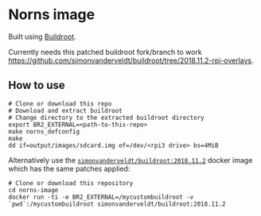 # Norns image
Built using [Buildroot](https://buildroot.org/).

Currently needs this patched buildroot fork/branch to work https://github.com/simonvanderveldt/buildroot/tree/2018.11.2-rpi-overlays.

## How to use
```
# Clone or download this repo
# Download and extract buildroot
# Change directory to the extracted buildroot directory
export BR2_EXTERNAL=<path-to-this-repo>
make norns_defconfig
make
dd if=output/images/sdcard.img of=/dev/<rpi3 drive> bs=4MiB
```

Alternatively use the [`simonvanderveldt/buildroot:2018.11.2`](https://cloud.docker.com/repository/docker/simonvanderveldt/buildroot) docker image which has the same patches applied:
```
# Clone or download this repository
cd norns-image
docker run -ti -e BR2_EXTERNAL=/mycustombuildroot -v `pwd`:/mycustombuildroot simonvanderveldt/buildroot:2018.11.2
```
